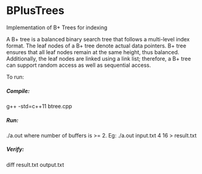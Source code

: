 # BPlusTrees
Implementation of B+ Trees for indexing

A B+ tree is a balanced binary search tree that follows a multi-level index format. The leaf nodes of a B+ tree denote actual data pointers. B+ tree ensures that all leaf nodes remain at the same height, thus balanced. Additionally, the leaf nodes are linked using a link list; therefore, a B+ tree can support random access as well as sequential access.

To run:

##### Compile:

g++ -std=c++11 btree.cpp

##### Run: 

./a.out <inputFile> <number of buffers> <buffer size>
where number of buffers is >= 2.
Eg: ./a.out input.txt 4 16 > result.txt

##### Verify:

diff result.txt output.txt
